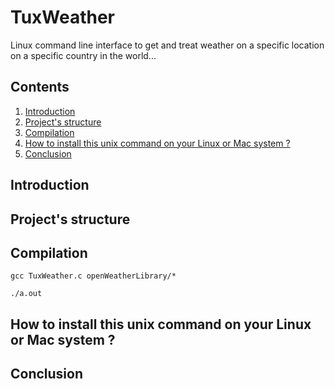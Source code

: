 # TuxWeather

Linux command line interface to get and treat weather on a specific location on a specific country in the world...

## Contents

1. [Introduction](#introduction)
2. [Project's structure](#project_s_structure)
3. [Compilation](#compilation)
4. [How to install this unix command on your Linux or Mac system ?](#how_to_install_this_unix_command_on_your_linux_or_mac_system)
5. [Conclusion](#conclusion)

<a name="introduction"></a>
## Introduction

<a name="project_s_structure"></a>
## Project's structure

<a name="compilation"></a>
## Compilation

```gcc TuxWeather.c openWeatherLibrary/*```

```./a.out```

<a name="how_to_install_this_unix_command_on_your_linux_or_mac_system"></a>
## How to install this unix command on your Linux or Mac system ? 

<a name="conclusion"></a>
## Conclusion
